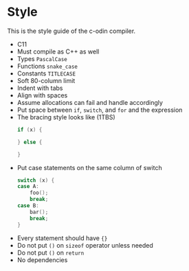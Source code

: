 # Style

This is the style guide of the c-odin compiler.

* C11
* Must compile as C++ as well
* Types `PascalCase`
* Functions `snake_case`
* Constants `TITLECASE`
* Soft 80-column limit
* Indent with tabs
* Align with spaces
* Assume allocations can fail and handle accordingly
* Put space between `if`, `switch`, and `for` and the expression
* The bracing style looks like (1TBS)
    ```c
    if (x) {

    } else {

    }
    ```
* Put case statements on the same column of switch
    ```c
    switch (x) {
    case A:
        foo();
        break;
    case B:
        bar();
        break;
    }
    ```
* Every statement should have `{}`
* Do not put `()` on `sizeof` operator unless needed
* Do not put `()` on `return`
* No dependencies